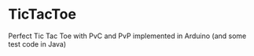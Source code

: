 # TicTacToe
Perfect Tic Tac Toe with PvC and PvP implemented in Arduino (and some test code in Java)
